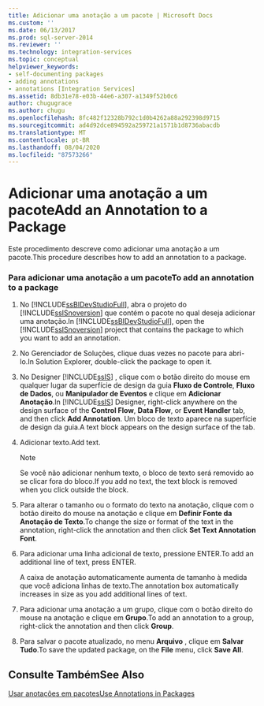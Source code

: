 ```yaml
---
title: Adicionar uma anotação a um pacote | Microsoft Docs
ms.custom: ''
ms.date: 06/13/2017
ms.prod: sql-server-2014
ms.reviewer: ''
ms.technology: integration-services
ms.topic: conceptual
helpviewer_keywords:
- self-documenting packages
- adding annotations
- annotations [Integration Services]
ms.assetid: 8db31e78-e03b-44e6-a307-a1349f52b0c6
author: chugugrace
ms.author: chugu
ms.openlocfilehash: 8fc482f12328b792c1d0b4262a88a292398d9715
ms.sourcegitcommit: ad4d92dce894592a259721a1571b1d8736abacdb
ms.translationtype: MT
ms.contentlocale: pt-BR
ms.lasthandoff: 08/04/2020
ms.locfileid: "87573266"
---
```

# <a name="add-an-annotation-to-a-package"></a><span data-ttu-id="0c41f-102">Adicionar uma anotação a um pacote</span><span class="sxs-lookup"><span data-stu-id="0c41f-102">Add an Annotation to a Package</span></span>
  <span data-ttu-id="0c41f-103">Este procedimento descreve como adicionar uma anotação a um pacote.</span><span class="sxs-lookup"><span data-stu-id="0c41f-103">This procedure describes how to add an annotation to a package.</span></span>  
  
### <a name="to-add-an-annotation-to-a-package"></a><span data-ttu-id="0c41f-104">Para adicionar uma anotação a um pacote</span><span class="sxs-lookup"><span data-stu-id="0c41f-104">To add an annotation to a package</span></span>  
  
1.  <span data-ttu-id="0c41f-105">No [!INCLUDE[ssBIDevStudioFull](../includes/ssbidevstudiofull-md.md)], abra o projeto do [!INCLUDE[ssISnoversion](../includes/ssisnoversion-md.md)] que contém o pacote no qual deseja adicionar uma anotação.</span><span class="sxs-lookup"><span data-stu-id="0c41f-105">In [!INCLUDE[ssBIDevStudioFull](../includes/ssbidevstudiofull-md.md)], open the [!INCLUDE[ssISnoversion](../includes/ssisnoversion-md.md)] project that contains the package to which you want to add an annotation.</span></span>  
  
2.  <span data-ttu-id="0c41f-106">No Gerenciador de Soluções, clique duas vezes no pacote para abri-lo.</span><span class="sxs-lookup"><span data-stu-id="0c41f-106">In Solution Explorer, double-click the package to open it.</span></span>  
  
3.  <span data-ttu-id="0c41f-107">No Designer [!INCLUDE[ssIS](../includes/ssis-md.md)] , clique com o botão direito do mouse em qualquer lugar da superfície de design da guia **Fluxo de Controle**, **Fluxo de Dados**, ou **Manipulador de Eventos** e clique em **Adicionar Anotação**.</span><span class="sxs-lookup"><span data-stu-id="0c41f-107">In [!INCLUDE[ssIS](../includes/ssis-md.md)] Designer, right-click anywhere on the design surface of the **Control Flow**, **Data Flow**, or **Event Handler** tab, and then click **Add Annotation**.</span></span> <span data-ttu-id="0c41f-108">Um bloco de texto aparece na superfície de design da guia.</span><span class="sxs-lookup"><span data-stu-id="0c41f-108">A text block appears on the design surface of the tab.</span></span>  
  
4.  <span data-ttu-id="0c41f-109">Adicionar texto.</span><span class="sxs-lookup"><span data-stu-id="0c41f-109">Add text.</span></span>  
  
    > [!NOTE]  
    >  <span data-ttu-id="0c41f-110">Se você não adicionar nenhum texto, o bloco de texto será removido ao se clicar fora do bloco.</span><span class="sxs-lookup"><span data-stu-id="0c41f-110">If you add no text, the text block is removed when you click outside the block.</span></span>  
  
5.  <span data-ttu-id="0c41f-111">Para alterar o tamanho ou o formato do texto na anotação, clique com o botão direito do mouse na anotação e clique em **Definir Fonte da Anotação de Texto**.</span><span class="sxs-lookup"><span data-stu-id="0c41f-111">To change the size or format of the text in the annotation, right-click the annotation and then click **Set Text Annotation Font**.</span></span>  
  
6.  <span data-ttu-id="0c41f-112">Para adicionar uma linha adicional de texto, pressione ENTER.</span><span class="sxs-lookup"><span data-stu-id="0c41f-112">To add an additional line of text, press ENTER.</span></span>  
  
     <span data-ttu-id="0c41f-113">A caixa de anotação automaticamente aumenta de tamanho à medida que você adiciona linhas de texto.</span><span class="sxs-lookup"><span data-stu-id="0c41f-113">The annotation box automatically increases in size as you add additional lines of text.</span></span>  
  
7.  <span data-ttu-id="0c41f-114">Para adicionar uma anotação a um grupo, clique com o botão direito do mouse na anotação e clique em **Grupo**.</span><span class="sxs-lookup"><span data-stu-id="0c41f-114">To add an annotation to a group, right-click the annotation and then click **Group**.</span></span>  
  
8.  <span data-ttu-id="0c41f-115">Para salvar o pacote atualizado, no menu **Arquivo** , clique em **Salvar Tudo**.</span><span class="sxs-lookup"><span data-stu-id="0c41f-115">To save the updated package, on the **File** menu, click **Save All**.</span></span>  
  
## <a name="see-also"></a><span data-ttu-id="0c41f-116">Consulte Também</span><span class="sxs-lookup"><span data-stu-id="0c41f-116">See Also</span></span>  
 [<span data-ttu-id="0c41f-117">Usar anotações em pacotes</span><span class="sxs-lookup"><span data-stu-id="0c41f-117">Use Annotations in Packages</span></span>](use-annotations-in-packages.md)  
  
  
